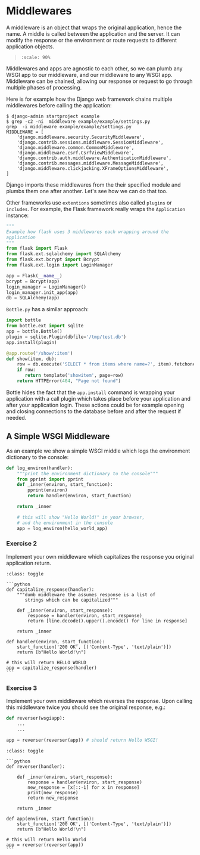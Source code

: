 # Middlewares

A middleware is an object that wraps the original application,
hence the name.
A middle is called between the application and the server.
It can modify the response or the environment or route requests to
different application objects.

> ```{image} ./_static/middlewares2.png
> :scale: 90%
> ```

Middlewares and apps are agnostic to each other,
so we can plumb any WSGI app to our middleware,
and our middleware to any WSGI app. Middleware can be chained,
allowing our response or request to go through multiple
phases of processing.

Here is for example how the Django web framework chains multiple middlewares
before calling the application:

```shell
$ django-admin startproject example
$ grep -c2 -ni  middleware example/example/settings.py
grep  -i middleware example/example/settings.py
MIDDLEWARE = [
    'django.middleware.security.SecurityMiddleware',
    'django.contrib.sessions.middleware.SessionMiddleware',
    'django.middleware.common.CommonMiddleware',
    'django.middleware.csrf.CsrfViewMiddleware',
    'django.contrib.auth.middleware.AuthenticationMiddleware',
    'django.contrib.messages.middleware.MessageMiddleware',
    'django.middleware.clickjacking.XFrameOptionsMiddleware',
]
```

Django imports these middlewares from the their
specified module and plumbs them one after another. Let's see how
we can do that too.

Other frameworks use `extentions` sometimes also called `plugins` or
`includes`. For example, the Flask framework really wraps the
`Application` instance:

```python
"""
Example how flask uses 3 middlewares each wrapping around the
application
"""
from flask import Flask
from flask.ext.sqlalchemy import SQLAlchemy
from flask.ext.bcrypt import Bcrypt
from flask.ext.login import LoginManager

app = Flask(__name__)
bcrypt = Bcrypt(app)
login_manager = LoginManager()
login_manager.init_app(app)
db = SQLAlchemy(app)
```

`Bottle.py` has a similar approach:

```python
import bottle
from bottle.ext import sqlite
app = bottle.Bottle()
plugin = sqlite.Plugin(dbfile='/tmp/test.db')
app.install(plugin)

@app.route('/show/:item')
def show(item, db):
    row = db.execute('SELECT * from items where name=?', item).fetchone()
    if row:
       return template('showitem', page=row)
    return HTTPError(404, "Page not found")
```

Bottle hides the fact that the `app.install` command is wrapping your
application with a call plugin which takes place before your application
and after your application login. These actions could be for example opening
and closing connections to the database before and after the request if
needed.

## A Simple WSGI Middleware

As an example we show a simple WSGI middle which logs the
environment dictionary to the console:

```python
def log_environ(handler):
    """print the environment dictionary to the console"""
    from pprint import pprint
    def _inner(environ, start_function):
        pprint(environ)
        return handler(environ, start_function)

    return _inner

    # this will show "Hello World!" in your browser,
    # and the environment in the console
    app = log_environ(hello_world_app)
```

### Exercise 2

Implement your own middleware which capitalizes the response you original
application return.

````{admonition} Solution
:class: toggle

```python
def capitalize_response(handler):
    """dumb middleware the assumes response is a list of
       strings which can be capitalized"""

    def _inner(environ, start_response):
        response = handler(environ, start_response)
        return [line.decode().upper().encode() for line in response]

    return _inner

def handler(environ, start_function):
    start_function('200 OK', [('Content-Type', 'text/plain')])
    return [b"Hello World!\n"]

# this will return HELLO WORLD
app = capitalize_response(handler)
```
````

### Exercise 3

Implement your own middleware which reverses the response. Upon calling this
middleware twice you should see the original response, e.g.:

```python
def reverser(wsgiapp):
    ...
    ...

app = reverser(reverser(app)) # should return Hello WSGI!
```

````{admonition} Solution
:class: toggle

```python
def reverser(handler):

    def _inner(environ, start_response):
        response = handler(environ, start_response)
        new_response = [x[::-1] for x in response]
        print(new_response)
        return new_response

    return _inner

def app(environ, start_function):
    start_function('200 OK', [('Content-Type', 'text/plain')])
    return [b"Hello World!\n"]

# this will return Hello World
app = reverser(reverser(app))
```
````
